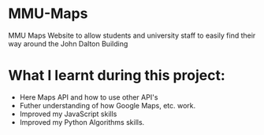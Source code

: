 # MMU-Maps
MMU Maps Website to allow students and university staff to easily find their way around the John Dalton Building




# What I learnt during this project:
- Here Maps API and how to use other API's
- Futher understanding of how Google Maps, etc. work. 
- Improved my JavaScript skills
- Improved my Python Algorithms skills.
